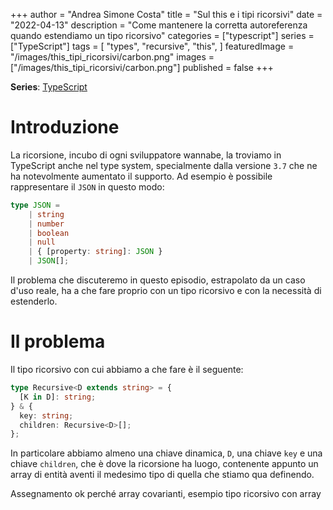 +++
author = "Andrea Simone Costa"
title = "Sul this e i tipi ricorsivi"
date = "2022-04-13"
description = "Come mantenere la corretta autoreferenza quando estendiamo un tipo ricorsivo"
categories = ["typescript"]
series = ["TypeScript"]
tags = [
    "types",
    "recursive",
    "this",
]
featuredImage = "/images/this_tipi_ricorsivi/carbon.png"
images = ["/images/this_tipi_ricorsivi/carbon.png"]
published = false
+++

__Series__: [TypeScript](/it/series/typescript/)

# Introduzione

La ricorsione, incubo di ogni sviluppatore wannabe, la troviamo in TypeScript anche nel type system, specialmente dalla versione `3.7` che ne ha notevolmente aumentato il supporto. Ad esempio è possibile rappresentare il `JSON` in questo modo:

```ts
type JSON =
    | string
    | number
    | boolean
    | null
    | { [property: string]: JSON }
    | JSON[];
```

Il problema che discuteremo in questo episodio, estrapolato da un caso d'uso reale, ha a che fare proprio con un tipo ricorsivo e con la necessità di estenderlo.

# Il problema

Il tipo ricorsivo con cui abbiamo a che fare è il seguente:

```ts
type Recursive<D extends string> = {
  [K in D]: string;
} & {
  key: string;
  children: Recursive<D>[];
};
```

In particolare abbiamo almeno una chiave dinamica, `D`, una chiave `key` e una chiave `children`, che è dove la ricorsione ha luogo, contenente appunto un array di entità aventi il medesimo tipo di quella che stiamo qua definendo.

Assegnamento ok perché array covarianti, esempio tipo ricorsivo con array
